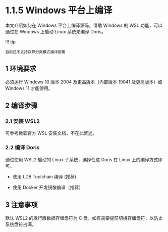 # 1.1.5 Windows 平台上编译

本文介绍如何在 Windows 平台上编译源码，借助 Windows 的 WSL 功能，可以通过在 Windows 上启动 Linux 系统来编译 Doris。

!!! tip

    目前还不支持存算分离模式编译部署

## 1 环境要求

必须运行 Windows 10 版本 2004 及更高版本（内部版本 19041 及更高版本）或 Windows 11 才能使用。

## 2 编译步骤

### 2.1 安装 WSL2

可参考微软官方 WSL 安装文档，不在此赘述。

### 2.2 编译 Doris

通过使用 WSL2 启动的 Linux 子系统，选择任意 Doris 在 Linux 上的编译方式即可。

* 使用 LDB Toolchain 编译 (推荐)

* 使用 Docker 开发镜像编译（推荐）

## 3 注意事项

默认 WSL2 的发行版数据存储盘符为 C 盘，如有需要提前切换存储盘符，以防止系统盘符占满。

